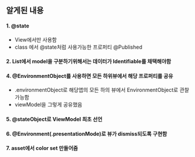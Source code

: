 

## 알게된 내용

#### 1. @state 

- View에서만 사용함
- class 에서 @state처럼 사용가능한 프로퍼티 @Published

#### 2. List에서 model을 구분하기위해서는 데이터가 Identifiable를 채택해야함

#### 4. @EnvironmentObject를 사용하면 모든 하위뷰에서 해당 프로퍼티를 공유

- .environmentObject로 해당앱의 모든 하의 뷰에서 EnvironmentObject로 관찰가능함
- viewModel을 그렇게 공유했음

#### 5. @stateObject로 ViewModel 최초 선언

#### 6. @Environment(.presentationMode)로 뷰가 dismiss되도록 구현함

#### 7. asset에서 color set 만들어줌

